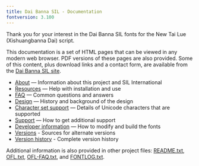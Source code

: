 ```yaml
---
title: Dai Banna SIL - Documentation
fontversion: 3.100
---
```


Thank you for your interest in the Dai Banna SIL fonts for the New Tai Lue (Xishuangbanna Dai) script.

This documentation is a set of HTML pages that can be viewed in any modern web browser. PDF versions of these pages are also provided. Some of this content, plus download links and a contact form, are available from the [Dai Banna SIL site](https://software.sil.org/daibanna/).

- [About](about.md) — Information about this project and SIL International
- [Resources](resources.md) — Help with installation and use
- [FAQ](faq.md) — Common questions and answers
- [Design](design.md) — History and background of the design
- [Character set support](charset.md) — Details of Unicode characters that are supported
- [Support](support.md) — How to get additional support
- [Developer information](developer.md) — How to modify and build the fonts
- [Versions](versions.md) - Sources for alternate versions
- [Version history](history.md) - Complete version history

Additional information is also provided in other project files: [README.txt](../README.txt), [OFL.txt](../OFL.txt), [OFL-FAQ.txt](../OFL-FAQ.txt), and [FONTLOG.txt](../FONTLOG.txt).
